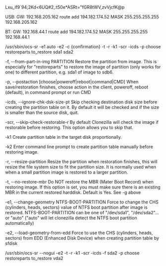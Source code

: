 
Lxu_if9`94;2Kd<6UQ#2,:t50e*ASRt="fGR8tWV,zvVjcfK@p

USB: GW: 192.168.205.162 route add 194.182.174.52 MASK 255.255.255.255 192.168.205.162 

BT: GW: 192.168.44.1 route add 194.182.174.52 MASK 255.255.255.255 192.168.44.1






/usr/sbin/ocs-sr -e1 auto -e2 -c {confirmation} -t -r -k1 -scr -icds -p choose restoreparts to_restore sda1 sda2

-f, --from-part-in-img PARTITION Restore the partition from image. This is especially for "restoreparts" to restore the image of partition (only works for one) to different partition, e.g. sda1 of image to sdb6.

-p, --postaction [choose|poweroff|reboot|command|CMD] When save/restoration finishes, choose action in the client, poweroff, reboot (default), in command prompt or run CMD

-icds, --ignore-chk-dsk-size-pt Skip checking destination disk size before creating the partition table on it. By default it will be checked and if the size is smaller than the source disk, quit.

-scr, --skip-check-restorable-r By default Clonezilla will check the image if restorable before restoring. This option allows you to skip that.

-k1 Create partition table in the target disk proportionally.

-k2 Enter command line prompt to create partition table manually before restoring image.

-r, --resize-partition Resize the partition when restoration finishes, this will resize the file system size to fit the partition size. It is normally used when when a small partition image is restored to a larger partition.

-t, --no-restore-mbr Do NOT restore the MBR (Mater Boot Record) when restoring image. If this option is set, you must make sure there is an existing MBR in the current restored harddisk. Default is Yes. See -g above

-e1, --change-geometry NTFS-BOOT-PARTITION Force to change the CHS (cylinders, heads, sectors) value of NTFS boot partition after image is restored. NTFS-BOOT-PARTITION can be one of "/dev/sda1", "/dev/sda2"... or "auto" ("auto" will let clonezilla detect the NTFS boot partition automatically)

-e2, --load-geometry-from-edd Force to use the CHS (cylinders, heads, sectors) from EDD (Enhanced Disk Device) when creating partition table by sfdisk

/usr/sbin/ocs-sr --nogui -e2 -t -r -k1 -scr -icds -f sda2 -p choose restoreparts to_restore vda2
